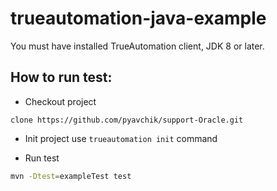 # trueautomation-java-example

You must have installed TrueAutomation client, JDK 8 or later. 

## How to run test: 

* Checkout project
 
 ```
 clone https://github.com/pyavchik/support-Oracle.git
 ```

* Init project use `trueautomation init` command
 
* Run test

```bash
mvn -Dtest=exampleTest test

```
